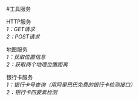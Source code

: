 #工具服务

HTTP服务<br/>
_1：GET请求<br/>
2：POST请求_

地图服务<br/>
_1：获取位置信息<br/>
2：获取两个地理位置距离_

银行卡服务<br/>
_1：银行卡号查询（用阿里巴巴免费的银行卡检测接口）<br/>
2：银行卡四要素检测_
